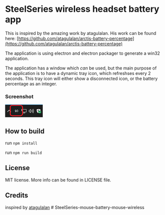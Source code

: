 # SteelSeries wireless headset battery app

This is inspired by the amazing work by atagulalan. His work can be found here: [https://github.com/atagulalan/arctis-battery-percentage](https://github.com/atagulalan/arctis-battery-percentage)

The application is using electron and electron packager to generate a win32 application.

The application has a window which _can_ be used, but the main purpose of the application is to have a dynamic tray icon, which refreshses every 2 seconds. This tray icon will either show a disconnected icon, or the battery percentage as an integer.

### Screenshot

![image](./screenshot.png)

## How to build

run `npm install`

run `npm run build`

## License

MIT license. More info can be found in LICENSE file.

## Credits

inspired by [atagulalan](https://github.com/atagulalan)
#   S t e e l S e r i e s - m o u s e - b a t t e r y - m o u s e - w i r e l e s s 
 
 